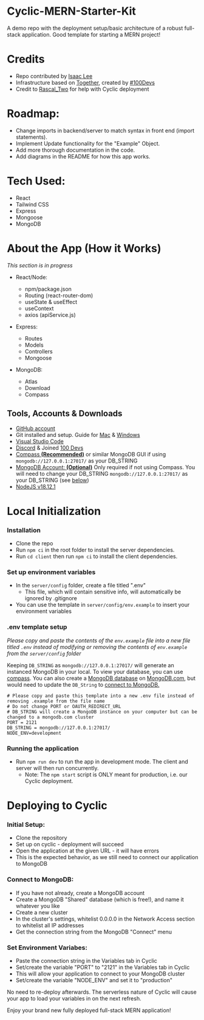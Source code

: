 # Cyclic-MERN-Starter-Kit
A demo repo with the deployment setup/basic architecture of a robust full-stack application. Good template for starting a MERN project!

# Credits
- Repo contributed by <a href="https://github.com/isaaclee12/">Isaac Lee</a>
- Infrastructure based on <a href="https://github.com/Caleb-Cohen/Together">Together</a>, created by <a href="https://leonnoel.com/100devs/">#100Devs</a>
- Credit to <a href="https://github.com/RascalTwo">Rascal_Two</a> for help with Cyclic deployment

# Roadmap:
- Change imports in backend/server to match syntax in front end (import statements).
- Implement Update functionality for the "Example" Object.
- Add more thorough documentation in the code.
- Add diagrams in the README for how this app works.


# Tech Used:
- React
- Tailwind CSS
- Express
- Mongoose
- MongoDB


# About the App (How it Works)
*This section is in progress*
- React/Node:
    - npm/package.json
    - Routing (react-router-dom)
    - useState & useEffect
    - useContext
    - axios (apiService.js)

- Express:
    - Routes
    - Models
    - Controllers
    - Mongoose

- MongoDB:
    - Atlas
    - Download
    - Compass

## Tools, Accounts & Downloads
- <a href="https://github.com/join" target="_blank">GitHub account</a>
- Git installed and setup. Guide for [Mac](https://www.youtube.com/watch?v=hMEyBtsuAJE) & [Windows](https://www.youtube.com/watch?v=2j7fD92g-gE)
- [Visual Studio Code](https://code.visualstudio.com/)
- [Discord](https://discord.com/) & Joined [100 Devs](https://discord.gg/100devs)
- [Compass **(Recommended)**](https://www.mongodb.com/products/compass) or similar MongoDB GUI if using `mongodb://127.0.0.1:27017/` as your DB_STRING
- [MongoDB Account: **(Optional)**](https://www.mongodb.com/) Only required if not using Compass. You will need to change your DB_STRING `mongodb://127.0.0.1:27017/` as your DB_STRING (see [below](#env-template-setup))
- [NodeJS v18.12.1](https://nodejs.org/download/release/v18.12.1/)
 
# Local Initialization
### Installation
- Clone the repo
- Run ```npm ci``` in the root folder to install the server dependencies.
- Run ```cd client``` then run ```npm ci``` to install the client dependencies.

### Set up environment variables
- In the ```server/config``` folder, create a file titled ".env"
    - This file, which will contain sensitive info, will automatically be ignored by .gitignore
- You can use the template in ```server/config/env.example``` to insert your environment variables

### .env template setup

*Please copy and paste the contents of the ```env.example``` file into a new file titled ```.env``` instead of modifying or removing the contents of ```env.example``` from the `server/config` folder*

Keeping `DB_STRING` as `mongodb://127.0.0.1:27017/` will generate an instanced MongoDB in your local. To view your database, you can use <a href="https://www.mongodb.com/products/compass" target="_blank">compass</a>. You can also create a [MongoDB database](https://www.mongodb.com/basics/create-database#:~:text=In%20MongoDB%20Compass%2C%20you%20create,Click%20%22Create%20Database%22) on [MongoDB.com](https://www.mongodb.com/), but would need to update the `DB_String` to [connect to MongoDB.](https://www.mongodb.com/docs/compass/current/connect/)


```
# Please copy and paste this template into a new .env file instead of removing .example from the file name
# Do not change PORT or OAUTH_REDIRECT_URL
# DB_STRING will create a MongoDB instance on your computer but can be changed to a mongodb.com cluster
PORT = 2121
DB_STRING = mongodb://127.0.0.1:27017/
NODE_ENV=development
```

### Running the application
- Run ```npm run dev``` to run the app in development mode. The client and server will then run concurrently.
    - Note: The ```npm start``` script is ONLY meant for production, i.e. our Cyclic deployment.

# Deploying to Cyclic
### Initial Setup:
- Clone the repository
- Set up on cyclic - deployment will succeed
- Open the application at the given URL - it will have errors
- This is the expected behavior, as we still need to connect our application to MongoDB

### Connect to MongoDB:
- If you have not already, create a MongoDB account
- Create a MongoDB "Shared" database (which is free!), and name it whatever you like
- Create a new cluster
- In the cluster's settings, whitelist 0.0.0.0 in the Network Access section to whitelist all IP addresses
- Get the connection string from the MongoDB "Connect" menu

### Set Environment Variabes:
- Paste the connection string in the Variables tab in Cyclic
- Set/create the variable "PORT" to "2121" in the Variables tab in Cyclic
- This will allow your application to connect to your MongoDB cluster
- Set/create the variable "NODE_ENV" and set it to "production"

No need to re-deploy afterwards. The serverless nature of Cyclic will cause your app to load your variables in on the next refresh.

Enjoy your brand new fully deployed full-stack MERN application!
